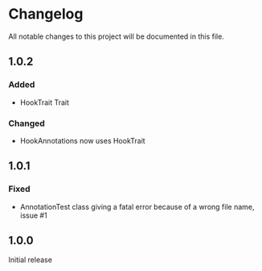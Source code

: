 # Changelog
All notable changes to this project will be documented in this file.

## 1.0.2

### Added
- HookTrait Trait

### Changed
- HookAnnotations now uses HookTrait

## 1.0.1

### Fixed
- AnnotationTest class giving a fatal error because of a wrong file name, issue #1

## 1.0.0

Initial release
